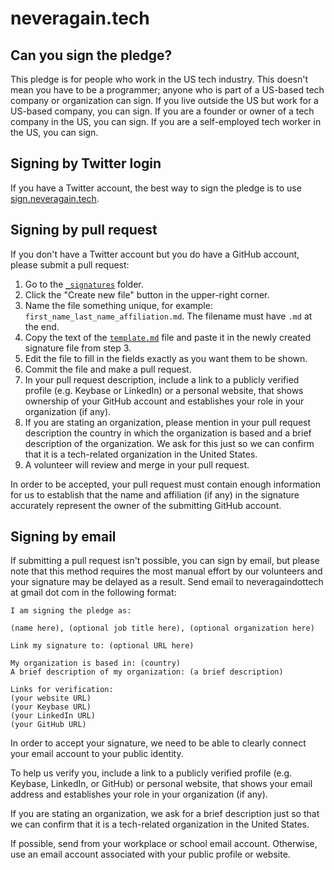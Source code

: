 # neveragain.tech

## Can you sign the pledge?

This pledge is for people who work in the US tech industry.
This doesn't mean you have to be a programmer;
anyone who is part of a US-based tech company or organization can sign.
If you live outside the US but work for a US-based company, you can sign.
If you are a founder or owner of a tech company in the US, you can sign.
If you are a self-employed tech worker in the US, you can sign.

## Signing by Twitter login

If you have a Twitter account,
the best way to sign the pledge
is to use [sign.neveragain.tech](https://sign.neveragain.tech).

## Signing by pull request

If you don't have a Twitter account but you do have a GitHub account,
please submit a pull request:

1. Go to the [`_signatures`](/_signatures/) folder.
2. Click the "Create new file" button in the upper-right corner.
3. Name the file something unique, for example: `first_name_last_name_affiliation.md`. The filename must have `.md` at the end.
4. Copy the text of the [`template.md`](https://raw.githubusercontent.com/neveragaindottech/neveragaindottech.github.io/master/template.md) file and paste it in the newly created signature file from step 3.
5. Edit the file to fill in the fields exactly as you want them to be shown.
6. Commit the file and make a pull request.
7. In your pull request description, include a link to a publicly verified profile (e.g. Keybase or LinkedIn) or a personal website, that shows ownership of your GitHub account and establishes your role in your organization (if any).
8. If you are stating an organization, please mention in your pull request description the country in which the organization is based and a brief description of the organization.  We ask for this just so we can confirm that it is a tech-related organization in the United States.
9. A volunteer will review and merge in your pull request.

In order to be accepted, your pull request must contain enough information
for us to establish that the name and affiliation (if any) in the signature
accurately represent the owner of the submitting GitHub account.

## Signing by email

If submitting a pull request isn't possible, you can sign by email,
but please note that this method requires the most manual effort
by our volunteers and your signature may be delayed as a result.
Send email to neveragaindottech at gmail dot com in the following format:

    I am signing the pledge as:

    (name here), (optional job title here), (optional organization here)

    Link my signature to: (optional URL here)

    My organization is based in: (country)
    A brief description of my organization: (a brief description)

    Links for verification:
    (your website URL)
    (your Keybase URL)
    (your LinkedIn URL)
    (your GitHub URL)

In order to accept your signature,
we need to be able to clearly connect your email account
to your public identity.

To help us verify you, include a link to a publicly verified profile
(e.g. Keybase, LinkedIn, or GitHub) or personal website,
that shows your email address
and establishes your role in your organization (if any).

If you are stating an organization,
we ask for a brief description just so that we can confirm
that it is a tech-related organization in the United States.

If possible, send from your workplace or school email account.
Otherwise, use an email account associated with your public profile or website.
